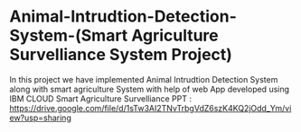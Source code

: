 # Animal-Intrudtion-Detection-System-(Smart Agriculture Survelliance System Project)
In this project we have implemented Animal Intrudtion Detection System along with smart agriculture System with help of web App developed using IBM CLOUD 
Smart Agriculture Survelliance PPT : https://drive.google.com/file/d/1sTw3AI2TNvTrbgVdZ6szK4KQ2jOdd_Ym/view?usp=sharing
